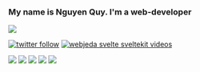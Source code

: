 ### My name is Nguyen Quy. I'm a web-developer

<!-- ![Nguyen Quy's github stats](https://github-readme-stats.vercel.app/api?username=nguyenquy0710&include_all_commits=true&count_private=true&show_icons=true&line_height=20&title_color=FFFFFF&icon_color=FFFFFF&text_color=FFFFFF&bg_color=00aa55) -->

<a href="https://github.com/nguyenquy0710/github-stats">
<img src="https://github-readme-stats.vercel.app/api?username=nguyenquy0710&include_all_commits=true&count_private=true&show_icons=true&line_height=27&title_color=FFFFFF&icon_color=FFFFFF&text_color=FFFFFF&bg_color=00aa55" />
</a>

[![twitter follow](https://img.shields.io/badge/twitter-follow-blue?logo=twitter&style=for-the-badge)](https://twitter.com/nhquydev)
[![webjeda svelte sveltekit videos](https://img.shields.io/badge/watch-videos-blue?logo=youtube&style=for-the-badge)](https://www.youtube.com/@nhquydev)

<a target="_blank" href="https://github.com/nguyenquy0710/nguyenquy0710"><img src="https://img.shields.io/github/stars/nguyenquy0710/nguyenquy0710" /></a> <a target="_blank" href="https://hub.docker.com/r/nguyenquy0710/nguyenquy0710"><img src="https://img.shields.io/docker/pulls/nguyenquy0710/nguyenquy0710" /></a>
<a target="_blank" href="https://hub.docker.com/r/nguyenquy0710/nguyenquy0710"><img src="https://img.shields.io/docker/v/nguyenquy0710/nguyenquy0710/latest?label=docker%20image%20ver." /></a>
<a target="_blank" href="https://github.com/nguyenquy0710/nguyenquy0710"><img src="https://img.shields.io/github/last-commit/nguyenquy0710/nguyenquy0710" /></a>
<a target="_blank" href="https://opencollective.com/uptime-kuma"><img src="https://opencollective.com/uptime-kuma/total/badge.svg?label=Open%20Collective%20Backers&color=brightgreen" /></a>

<!--
**nguyenquy0710/nguyenquy0710** is a ✨ _special_ ✨ repository because its `README.md` (this file) appears on your GitHub profile.

Here are some ideas to get you started:

- 🔭 I’m currently working on ...
- 🌱 I’m currently learning ...
- 👯 I’m looking to collaborate on ...
- 🤔 I’m looking for help with ...
- 💬 Ask me about ...
- 📫 How to reach me: ...
- 😄 Pronouns: ...
- ⚡ Fun fact: ...
-->
